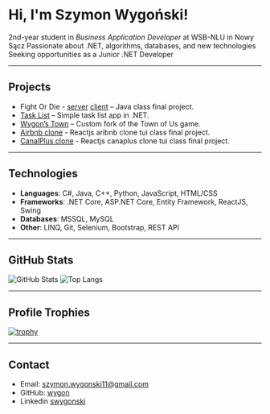 # Hi, I'm Szymon Wygoński! 

2nd-year student in *Business Application Developer* at WSB-NLU in Nowy Sącz
Passionate about .NET, algorithms, databases, and new technologies  
Seeking opportunities as a Junior .NET Developer  

---

## Projects

- Fight Or Die - [server](https://github.com/wygon/FightOrD1ev2) [client](https://github.com/wygon/FightOrD1e2-client) – Java class final project.
- [Task List](https://github.com/wygon/TaskList) – Simple task list app in .NET.
- [Wygon’s Town](https://github.com/wygon/Town-Of-Us-WYGON) – Custom fork of the Town of Us game.
- [Airbnb clone](https://github.com/wygon/tiu-project) - Reactjs aribnb clone tui class final project.
- [CanalPlus clone](https://github.com/wygon/tiu-project-2) - Reactjs canaplus clone tui class final project.

---

## Technologies

- **Languages**: C#, Java, C++, Python, JavaScript, HTML/CSS  
- **Frameworks**: .NET Core, ASP.NET Core, Entity Framework, ReactJS, Swing  
- **Databases**: MSSQL, MySQL  
- **Other**: LINQ, Git, Selenium, Bootstrap, REST API

---

## GitHub Stats

![GitHub Stats](https://github-readme-stats.vercel.app/api?username=wygon&show_icons=true&theme=tokyonight)
![Top Langs](https://github-readme-stats.vercel.app/api/top-langs/?username=wygon&layout=compact&theme=tokyonight)

---

## Profile Trophies

[![trophy](https://github-profile-trophy.vercel.app/?username=wygon&theme=tokyonight&no-bg=true&no-frame=true)](https://github.com/ryo-ma/github-profile-trophy)

---

## Contact

- Email: szymon.wygonski11@gmail.com  
- GitHub: [wygon](https://github.com/wygon)
- Linkedin [swygonski](www.linkedin.com/in/swygonski)
